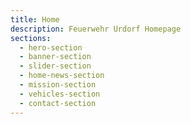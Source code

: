 ```yaml
---
title: Home
description: Feuerwehr Urdorf Homepage
sections:
  - hero-section
  - banner-section
  - slider-section
  - home-news-section
  - mission-section
  - vehicles-section
  - contact-section
---
```

